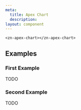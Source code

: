 ```yaml
---
meta:
  title: Apex Chart
  description:
layout: component
---
```


```html:preview
<zn-apex-chart></zn-apex-chart>
```

## Examples

### First Example

TODO

### Second Example

TODO


